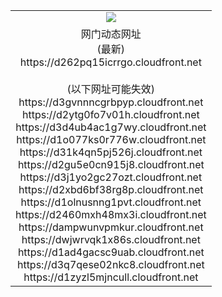 ﻿<table>
  <tr></tr>
  <tr><td colspan=2 align=center><img src="https://d262pq15icrrgo.cloudfront.net/Up/oGate.jpg" /></td></tr>
  <tr><td colspan=2 align=center>网门动态网址<br/>(最新)
<br>https://d262pq15icrrgo.cloudfront.net
<br/><br/>(以下网址可能失效)
<br>https://d3gvnnncgrbpyp.cloudfront.net
<br>https://d2ytg0fo7v01h.cloudfront.net
<br>https://d3d4ub4ac1g7wy.cloudfront.net
<br>https://d1o077ks0r776w.cloudfront.net
<br>https://d31k4qn5pj526j.cloudfront.net
<br>https://d2gu5e0cn915j8.cloudfront.net
<br>https://d3j1yo2gc27ozt.cloudfront.net
<br>https://d2xbd6bf38rg8p.cloudfront.net
<br>https://d1olnusnng1pvt.cloudfront.net
<br>https://d2460mxh48mx3i.cloudfront.net
<br>https://dampwunvpmkur.cloudfront.net
<br>https://dwjwrvqk1x86s.cloudfront.net
<br>https://d1ad4gacsc9uab.cloudfront.net
<br>https://d3q7qese02nkc8.cloudfront.net
<br>https://d1zyzl5mjncull.cloudfront.net
    </td>
  </tr>
</table>
